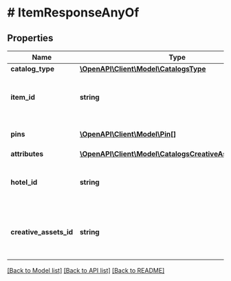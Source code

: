 # # ItemResponseAnyOf

## Properties

Name | Type | Description | Notes
------------ | ------------- | ------------- | -------------
**catalog_type** | [**\OpenAPI\Client\Model\CatalogsType**](CatalogsType.md) |  |
**item_id** | **string** | The catalog retail item id in the merchant namespace | [optional]
**pins** | [**\OpenAPI\Client\Model\Pin[]**](Pin.md) | The pins mapped to the item | [optional]
**attributes** | [**\OpenAPI\Client\Model\CatalogsCreativeAssetsAttributes**](CatalogsCreativeAssetsAttributes.md) |  | [optional]
**hotel_id** | **string** | The catalog hotel id in the merchant namespace | [optional]
**creative_assets_id** | **string** | The catalog creative assets id in the merchant namespace | [optional]

[[Back to Model list]](../../README.md#models) [[Back to API list]](../../README.md#endpoints) [[Back to README]](../../README.md)

